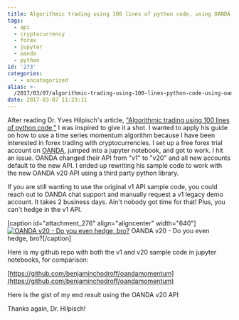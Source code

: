 ```yaml
---
title: Algorithmic trading using 100 lines of python code, using OANDA v20 API
tags:
  - api
  - cryptocurrency
  - forex
  - jupyter
  - oanda
  - python
id: '273'
categories:
  - - uncategorized
alias: >-
  /2017/03/07/algorithmic-trading-using-100-lines-python-code-using-oanda-v20-api/
date: 2017-03-07 11:23:11
---
```


After reading Dr. Yves Hilpisch's article, ["Algorithmic trading using 100 lines of python code,"](https://www.oreilly.com/learning/algorithmic-trading-in-less-than-100-lines-of-python-code) I was inspired to give it a shot. I wanted to apply his guide on how to use a time series momentum algorithm because I have been interested in forex trading with cryptocurrencies. I set up a free forex trial account on [OANDA](https://www.oanda.com/), jumped into a jupyter notebook, and got to work. I hit an issue. OANDA changed their API from "v1" to "v20" and all new accounts default to the new API. I ended up rewriting his sample code to work with the new OANDA v20 API using a third party python library.
<!-- more -->
If you are still wanting to use the original v1 API sample code, you could reach out to OANDA chat support and manually request a v1 legacy demo account. It takes 2 business days. Ain't nobody got time for that! Plus, you can't hedge in the v1 API.

\[caption id="attachment\_276" align="aligncenter" width="640"\][![OANDA v20 - Do you even hedge, bro?](https://benchodroff.com/wp-content/uploads/2017/03/oanda-1024x642.png)](https://benchodroff.com/wp-content/uploads/2017/03/oanda.png) OANDA v20 - Do you even hedge, bro?\[/caption\]

Here is my github repo with both the v1 and v20 sample code in jupyter notebooks, for comparison:

[https://github.com/benjaminchodroff/oandamomentum](https://github.com/benjaminchodroff/oandamomentum)

Here is the gist of my end result using the OANDA v20 API

Thanks again, Dr. Hilpisch!